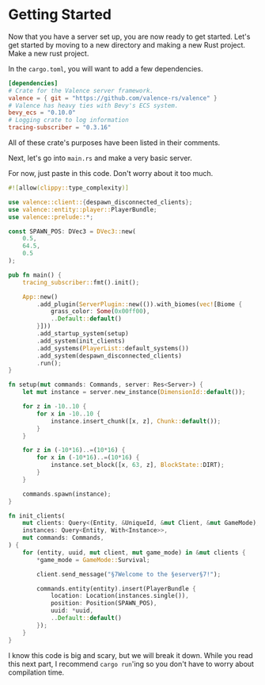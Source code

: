 # Getting Started
Now that you have a server set up, you are now ready to get started. Let's get started by moving to a new directory and making a new Rust project. Make a new rust project.

In the `cargo.toml`, you will want to add a few dependencies.
```toml
[dependencies]
# Crate for the Valence server framework.
valence = { git = "https://github.com/valence-rs/valence" }
# Valence has heavy ties with Bevy's ECS system.
bevy_ecs = "0.10.0"
# Logging crate to log information
tracing-subscriber = "0.3.16"
```
All of these crate's purposes have been listed in their comments.

Next, let's go into `main.rs` and make a very basic server.

For now, just paste in this code. Don't worry about it too much.

```rs
#![allow(clippy::type_complexity)]

use valence::client::{despawn_disconnected_clients};
use valence::entity::player::PlayerBundle;
use valence::prelude::*;

const SPAWN_POS: DVec3 = DVec3::new(
    0.5,
    64.5,
    0.5
);

pub fn main() {
    tracing_subscriber::fmt().init();

    App::new()
        .add_plugin(ServerPlugin::new(()).with_biomes(vec![Biome {
            grass_color: Some(0x00ff00),
            ..Default::default()
        }]))
        .add_startup_system(setup)
        .add_system(init_clients)
        .add_systems(PlayerList::default_systems())
        .add_system(despawn_disconnected_clients)
        .run();
}

fn setup(mut commands: Commands, server: Res<Server>) {
    let mut instance = server.new_instance(DimensionId::default());

    for z in -10..10 {
        for x in -10..10 {
            instance.insert_chunk([x, z], Chunk::default());
        }
    }

    for z in (-10*16)..=(10*16) {
        for x in (-10*16)..=(10*16) {
            instance.set_block([x, 63, z], BlockState::DIRT);
        }
    }

    commands.spawn(instance);
}

fn init_clients(
    mut clients: Query<(Entity, &UniqueId, &mut Client, &mut GameMode), Added<Client>>,
    instances: Query<Entity, With<Instance>>,
    mut commands: Commands,
) {
    for (entity, uuid, mut client, mut game_mode) in &mut clients {
        *game_mode = GameMode::Survival;

        client.send_message("§7Welcome to the §eserver§7!");

        commands.entity(entity).insert(PlayerBundle {
            location: Location(instances.single()),
            position: Position(SPAWN_POS),
            uuid: *uuid,
            ..Default::default()
        });
    }
}
```
I know this code is big and scary, but we will break it down. While you read this next part, I recommend `cargo run`'ing so you don't have to worry about compilation time.